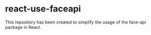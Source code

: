 # react-use-faceapi
This repository has been created to simplify the usage of the face-api package in React.
